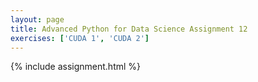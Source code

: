 ```yaml
---
layout: page
title: Advanced Python for Data Science Assignment 12
exercises: ['CUDA 1', 'CUDA 2']
---
```


{% include assignment.html %}
